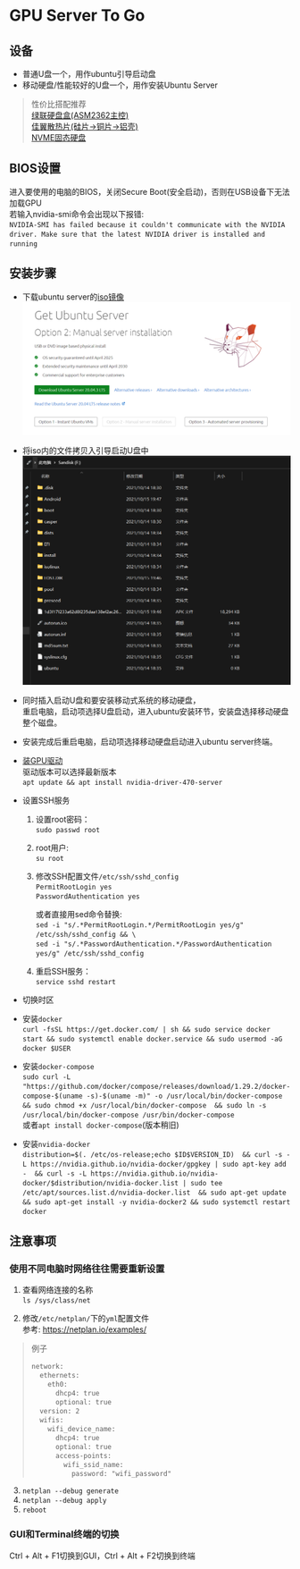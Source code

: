# GPU Server To Go
## 设备
- 普通U盘一个，用作ubuntu引导启动盘
- 移动硬盘/性能较好的U盘一个，用作安装Ubuntu Server
> 性价比搭配推荐  
> [绿联硬盘盒(ASM2362主控)](https://item.jd.com/100024158744.html)  
> [佳翼散热片(硅片->铜片->铝壳)](https://item.jd.com/100004807325.html)  
> [NVME固态硬盘](https://item.jd.com/100007080973.html)

## BIOS设置
进入要使用的电脑的BIOS，关闭Secure Boot(安全启动)，否则在USB设备下无法加载GPU  
若输入nvidia-smi命令会出现以下报错:  
`NVIDIA-SMI has failed because it couldn't communicate with the NVIDIA driver. Make sure that the latest NVIDIA driver is installed and running`

## 安装步骤
- 下载ubuntu server的[iso镜像](https://ubuntu.com/download/server)  
![1.png](1.png)  


- 将iso内的文件拷贝入引导启动U盘中
![2.png](2.png)


- 同时插入启动U盘和要安装移动式系统的移动硬盘，  
  重启电脑，启动项选择U盘启动，进入ubuntu安装环节，安装盘选择移动硬盘整个磁盘。  


- 安装完成后重启电脑，启动项选择移动硬盘启动进入ubuntu server终端。 


- [装GPU驱动](https://packages.ubuntu.com/search?keywords=nvidia-driver-470-server)  
  驱动版本可以选择最新版本  
  `apt update && apt install nvidia-driver-470-server`


- 设置SSH服务  

    1. 设置root密码：  
       `sudo passwd root`
    2. root用户:  
       `su root`
    3. 修改SSH配置文件`/etc/ssh/sshd_config`  
       `PermitRootLogin yes`  
       `PasswordAuthentication yes`  
	
        或者直接用sed命令替换:  
        `sed -i "s/.*PermitRootLogin.*/PermitRootLogin yes/g" /etc/ssh/sshd_config && \`  
        `sed -i "s/.*PasswordAuthentication.*/PasswordAuthentication yes/g" /etc/ssh/sshd_config `
    4. 重启SSH服务：  
       `service sshd restart`

- 切换时区


- 安装`docker`  
`curl -fsSL https://get.docker.com/ | sh && sudo service docker start && sudo systemctl enable docker.service && sudo usermod -aG docker $USER`


- 安装`docker-compose`  
`sudo curl -L "https://github.com/docker/compose/releases/download/1.29.2/docker-compose-$(uname -s)-$(uname -m)" -o /usr/local/bin/docker-compose 
&& sudo chmod +x /usr/local/bin/docker-compose 
&& sudo ln -s /usr/local/bin/docker-compose /usr/bin/docker-compose`  
或者`apt install docker-compose`(版本稍旧)


- 安装`nvidia-docker`  
`distribution=$(. /etc/os-release;echo $ID$VERSION_ID) 
&& curl -s -L https://nvidia.github.io/nvidia-docker/gpgkey | sudo apt-key add - 
&& curl -s -L https://nvidia.github.io/nvidia-docker/$distribution/nvidia-docker.list | sudo tee /etc/apt/sources.list.d/nvidia-docker.list 
&& sudo apt-get update && sudo apt-get install -y nvidia-docker2
&& sudo systemctl restart docker`



## 注意事项
### 使用不同电脑时网络往往需要重新设置
1. 查看网络连接的名称  
   `ls /sys/class/net`


2. 修改`/etc/netplan/`下的`yml`配置文件  
   参考: https://netplan.io/examples/
> 例子
> ```
> network:   
>   ethernets:
>     eth0:
>       dhcp4: true
>       optional: true
>   version: 2
>   wifis:
>     wifi_device_name:
>       dhcp4: true
>       optional: true
>       access-points:
>         wifi_ssid_name:
>           password: "wifi_password"
> ```
>

3. `netplan --debug generate`
4. `netplan --debug apply`
5. `reboot`


### GUI和Terminal终端的切换
Ctrl + Alt + F1切换到GUI，Ctrl + Alt + F2切换到终端  






